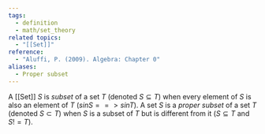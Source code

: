 ```yaml
---
tags:
  - definition
  - math/set_theory
related topics:
  - "[[Set]]"
reference:
  - "Aluffi, P. (2009). Algebra: Chapter 0"
aliases:
  - Proper subset
---
```

A [[Set]] $S$ is _subset_ of a set $T$ (denoted $S\subseteq T$) when every element of $S$ is also an element of $T$ ($s in S ==> s in T)$. A set $S$ is a _proper subset_ of a set $T$ (denoted $S\subset T$) when $S$ is a subset of $T$ but is different from it ($S \subseteq T$ and $S != T$).
